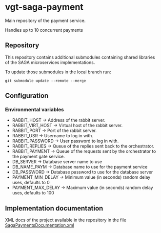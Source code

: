 # vgt-saga-payment

Main repository of the payment service.

Handles up to 10 concurrent payments

## Repository

This repository contains additional submodules containing shared libraries of the SAGA microservices implementations.

To update those submodules in the local branch run:

    git submodule update --remote --merge

## Configuration

### Environmental variables

- RABBIT_HOST -> Address of the rabbit server.
- RABBIT_VIRT_HOST -> Virtual host of the rabbit server.
- RABBIT_PORT -> Port of the rabbit server.
- RABBIT_USR -> Username to log in with.
- RABBIT_PASSWORD -> User password to log in with.
- RABBIT_REPLIES -> Queue of the replies sent back to the orchestrator.
- RABBIT_PAYMENT -> Queue of the requests sent by the orchestrator to the payment gate service.
- DB_SERVER -> Database server name to use
- DB_NAME_PAYM -> Database name to use for the payment service
- DB_PASSWORD -> Database password to use for the database server
- PAYMENT_MIN_DELAY -> Minimum value (in seconds) random delay uses, defaults to 0
- PAYMENT_MAX_DELAY -> Maximum value (in seconds) random delay uses, defaults to 100

## Implementation documentation
XML docs of the project available in the repository in the
file [SagaPaymentsDocumentation.xml](SagaPaymentsDocumentation.xml)
